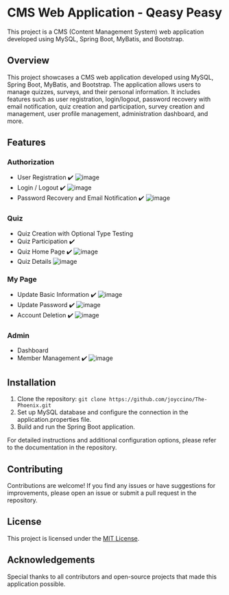 # CMS Web Application - Qeasy Peasy

This project is a CMS (Content Management System) web application developed using MySQL, Spring Boot, MyBatis, and Bootstrap.

## Overview
This project showcases a CMS web application developed using MySQL, Spring Boot, MyBatis, and Bootstrap. The application allows users to manage quizzes, surveys, and their personal information. It includes features such as user registration, login/logout, password recovery with email notification, quiz creation and participation, survey creation and management, user profile management, administration dashboard, and more.

## Features

### Authorization

- User Registration ✔️
![image](https://github.com/joyccino/The-Phoenix/assets/67300266/d8d48321-55e2-4f5a-b091-1bdedac5706a)
- Login / Logout ✔️
![image](https://github.com/joyccino/The-Phoenix/assets/67300266/978a40b7-2eb2-4ac6-8db4-85ecf931fbec)
- Password Recovery and Email Notification ✔️
![image](https://github.com/joyccino/The-Phoenix/assets/67300266/555c2e09-b30f-4bde-891f-efba3dcb7126)

### Quiz

- Quiz Creation with Optional Type Testing
- Quiz Participation ✔️
- Quiz Home Page ✔️
![image](https://github.com/joyccino/The-Phoenix/assets/67300266/726136bc-95a0-4f10-ab7f-20ff6f37661d)
- Quiz Details
![image](https://github.com/joyccino/The-Phoenix/assets/67300266/719a26bd-1844-4819-852a-f05575f1a09c)

### My Page

- Update Basic Information ✔️
![image](https://github.com/joyccino/The-Phoenix/assets/67300266/6d9de11b-8f77-4421-b2e7-fe4178c16daf)
- Update Password ✔️
![image](https://github.com/joyccino/The-Phoenix/assets/67300266/649182aa-277d-47aa-a941-5da859474388)
- Account Deletion ✔️
![image](https://github.com/joyccino/The-Phoenix/assets/67300266/bf779192-4227-4202-abb2-8db234198868)

### Admin

- Dashboard
- Member Management ✔️
![image](https://github.com/joyccino/The-Phoenix/assets/67300266/1db967b2-f912-40fb-8645-e01b48066cfc)


## Installation
1. Clone the repository: `git clone https://github.com/joyccino/The-Phoenix.git`
2. Set up MySQL database and configure the connection in the application.properties file.
3. Build and run the Spring Boot application.

For detailed instructions and additional configuration options, please refer to the documentation in the repository.

## Contributing
Contributions are welcome! If you find any issues or have suggestions for improvements, please open an issue or submit a pull request in the repository.

## License
This project is licensed under the [MIT License](LICENSE).

## Acknowledgements
Special thanks to all contributors and open-source projects that made this application possible.
